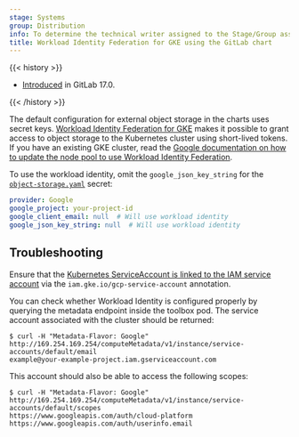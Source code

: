 ```yaml
---
stage: Systems
group: Distribution
info: To determine the technical writer assigned to the Stage/Group associated with this page, see https://handbook.gitlab.com/handbook/product/ux/technical-writing/#assignments
title: Workload Identity Federation for GKE using the GitLab chart
---
```


{{< history >}}

- [Introduced](https://gitlab.com/gitlab-org/charts/gitlab/-/issues/3434) in GitLab 17.0.

{{< /history >}}

The default configuration for external object storage in the charts uses
secret keys. [Workload Identity Federation for GKE](https://cloud.google.com/kubernetes-engine/docs/concepts/workload-identity)
makes it possible to grant access to object storage to the Kubernetes cluster using short-lived
tokens. If you have an existing GKE cluster, read the [Google documentation on how to update the node pool to use Workload Identity Federation](https://cloud.google.com/kubernetes-engine/docs/how-to/workload-identity#option_2_node_pool_modification).

To use the workload identity, omit the `google_json_key_string`
for the [`object-storage.yaml`](../../charts/globals.md#connection) secret:

```yaml
provider: Google
google_project: your-project-id
google_client_email: null  # Will use workload identity
google_json_key_string: null  # Will use workload identity
```

## Troubleshooting

Ensure that the [Kubernetes ServiceAccount is linked to the IAM service account](https://cloud.google.com/kubernetes-engine/docs/how-to/workload-identity#kubernetes-sa-to-iam)
via the `iam.gke.io/gcp-service-account` annotation.

You can check whether Workload Identity is configured properly by
querying the metadata endpoint inside the toolbox pod. The service
account associated with the cluster should be returned:

```shell
$ curl -H "Metadata-Flavor: Google" http://169.254.169.254/computeMetadata/v1/instance/service-accounts/default/email
example@your-example-project.iam.gserviceaccount.com
```

This account should also be able to access the following scopes:

```shell
$ curl -H "Metadata-Flavor: Google" http://169.254.169.254/computeMetadata/v1/instance/service-accounts/default/scopes
https://www.googleapis.com/auth/cloud-platform
https://www.googleapis.com/auth/userinfo.email
```
